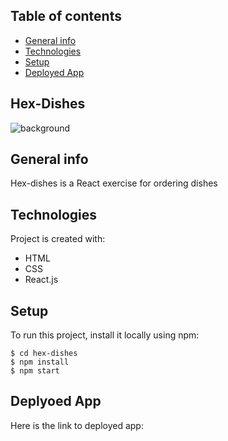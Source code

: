 ## Table of contents
* [General info](#general-info)
* [Technologies](#technologies)
* [Setup](#setup)
* [Deployed App](#deploy)


## Hex-Dishes

![background](https://user-images.githubusercontent.com/46200125/167312578-8b47aade-6070-4c28-a7b6-54cacadaf1b7.png)



## General info
Hex-dishes is a React exercise for ordering dishes

## Technologies
Project is created with:
* HTML
* CSS
* React.js

	
## Setup
To run this project, install it locally using npm:

```
$ cd hex-dishes
$ npm install
$ npm start
```

## Deplyoed App
Here is the link to deployed app: 

